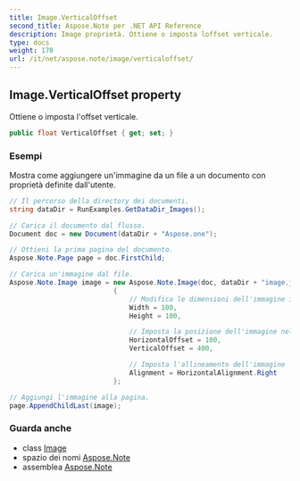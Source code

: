 ```yaml
---
title: Image.VerticalOffset
second_title: Aspose.Note per .NET API Reference
description: Image proprietà. Ottiene o imposta loffset verticale.
type: docs
weight: 170
url: /it/net/aspose.note/image/verticaloffset/
---
```

## Image.VerticalOffset property

Ottiene o imposta l'offset verticale.

```csharp
public float VerticalOffset { get; set; }
```

### Esempi

Mostra come aggiungere un'immagine da un file a un documento con proprietà definite dall'utente.

```csharp
// Il percorso della directory dei documenti.
string dataDir = RunExamples.GetDataDir_Images();

// Carica il documento dal flusso.
Document doc = new Document(dataDir + "Aspose.one");

// Ottieni la prima pagina del documento.
Aspose.Note.Page page = doc.FirstChild;

// Carica un'immagine dal file.
Aspose.Note.Image image = new Aspose.Note.Image(doc, dataDir + "image.jpg")
                          {
                              // Modifica le dimensioni dell'immagine in base alle tue esigenze (opzionale).
                              Width = 100,
                              Height = 100,

                              // Imposta la posizione dell'immagine nella pagina (opzionale).
                              HorizontalOffset = 100,
                              VerticalOffset = 400,

                              // Imposta l'allineamento dell'immagine
                              Alignment = HorizontalAlignment.Right
                          };

// Aggiungi l'immagine alla pagina.
page.AppendChildLast(image);
```

### Guarda anche

* class [Image](../)
* spazio dei nomi [Aspose.Note](../../image/)
* assemblea [Aspose.Note](../../../)


